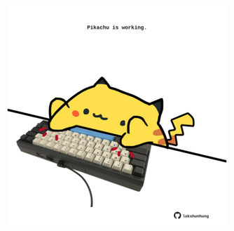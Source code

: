 <!-- built at 28/10/2024, 12:00:53 UTC -->
<p align="center">
  <img width="500" height="500" src="./ReadmeImage.svg">
</p>
